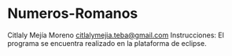 # Numeros-Romanos
Citlaly Mejía Moreno
citlalymejia.teba@gmail.com
Instrucciones: 
El programa se encuentra realizado en la plataforma de eclipse.
